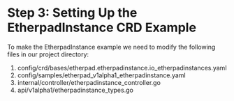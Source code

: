 # Step 3: Setting Up the EtherpadInstance CRD Example 

To make the EtherpadInstance example we need to modify the following files in our project directory:
1) config/crd/bases/etherpad.etherpadinstance.io_etherpadinstances.yaml
2) config/samples/etherpad_v1alpha1_etherpadinstance.yaml
3) internal/controller/etherpadinstance_controller.go
4) api/v1alpha1/etherpadinstance_types.go


